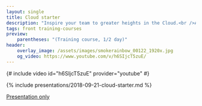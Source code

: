 ```yaml
---
layout: single
title: Cloud starter
description: "Inspire your team to greater heights in the Cloud.<br />Audience: Developers, Architects, Testers."
tags: front training-courses
preview:
    parentheses: "(Training course, 1/2 day)"
header:
    overlay_image: /assets/images/smokerainbow_00122_1920x.jpg
    og_video: https://www.youtube.com/v/h6SIjcT5zuE/
---
```


{# include video id="h6SIjcT5zuE" provider="youtube" #}

{% include presentations/2018-09-21-cloud-starter.md %}

[Presentation only](reveal/)
